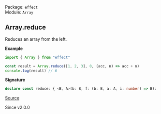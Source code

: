 Package: `effect`<br />
Module: `Array`<br />

## Array.reduce

Reduces an array from the left.

**Example**

```ts
import { Array } from "effect"

const result = Array.reduce([1, 2, 3], 0, (acc, n) => acc + n)
console.log(result) // 6
```

**Signature**

```ts
declare const reduce: { <B, A>(b: B, f: (b: B, a: A, i: number) => B): (self: Iterable<A>) => B; <A, B>(self: Iterable<A>, b: B, f: (b: B, a: A, i: number) => B): B; }
```

[Source](https://github.com/Effect-TS/effect/tree/main/packages/effect/src/Array.ts#L2834)

Since v2.0.0